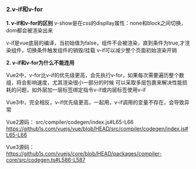 ### 2.v-if和v-for
**1. v-if和v-for的区别**
v-show是在css的displlay属性：none和block之间切换，dom都会被渲染出来

v-if是vue底层的编译，当初始值为false，组件不会被渲染，直到条件为true,才渲染组件，切换条件触发组件的销毁/挂载
v-if可以减少整个页面初始渲染开销


**2. v-if和v-for为什么不能连用**

Vue2中，v-for比v-if的优先级更高，会先执行v-for，如果每次需要遍历整个数组，将会影响速度，尤其渲染很小一部分的时候
可以采取多层包裹来解决性能损耗的问题，如外层加一层标签绑定指令v-if或内层标签使用v-if

Vue3中，完全相反，v-if优先级更高，一起用，v-if调用的变量不存在，会导致异常

Vue2源码： src/compiler/codegen/index.js#L65-L66
https://github1s.com/vuejs/vue/blob/HEAD/src/compiler/codegen/index.js#L65-L66

Vue3源码：
https://github1s.com/vuejs/core/blob/HEAD/packages/compiler-core/src/codegen.ts#L586-L587